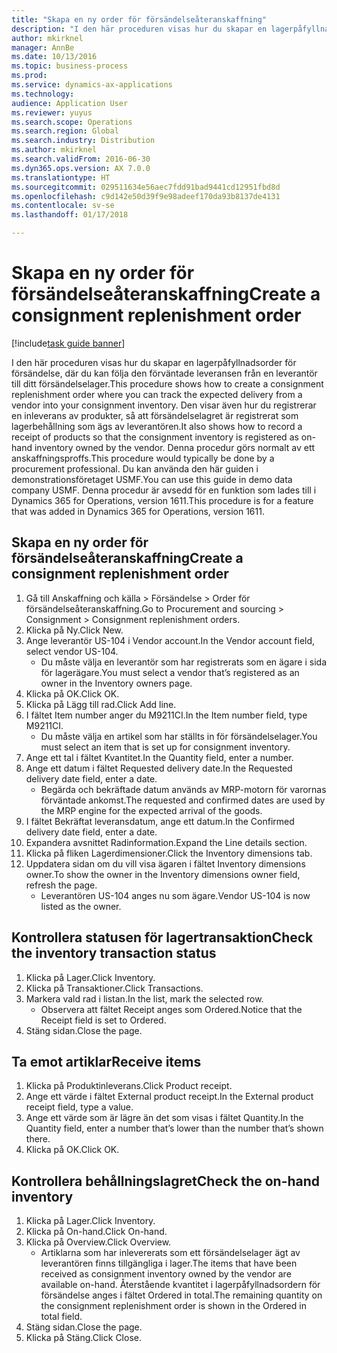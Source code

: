 ```yaml
---
title: "Skapa en ny order för försändelseåteranskaffning"
description: "I den här proceduren visas hur du skapar en lagerpåfyllnadsorder för försändelse, där du kan följa den förväntade leveransen från en leverantör till ditt försändelselager."
author: mkirknel
manager: AnnBe
ms.date: 10/13/2016
ms.topic: business-process
ms.prod: 
ms.service: dynamics-ax-applications
ms.technology: 
audience: Application User
ms.reviewer: yuyus
ms.search.scope: Operations
ms.search.region: Global
ms.search.industry: Distribution
ms.author: mkirknel
ms.search.validFrom: 2016-06-30
ms.dyn365.ops.version: AX 7.0.0
ms.translationtype: HT
ms.sourcegitcommit: 029511634e56aec7fdd91bad9441cd12951fbd8d
ms.openlocfilehash: c9d142e50d39f9e98adeef170da93b8137de4131
ms.contentlocale: sv-se
ms.lasthandoff: 01/17/2018

---
```

# <a name="create-a-consignment-replenishment-order"></a><span data-ttu-id="4f657-103">Skapa en ny order för försändelseåteranskaffning</span><span class="sxs-lookup"><span data-stu-id="4f657-103">Create a consignment replenishment order</span></span>

[!include[task guide banner](../../includes/task-guide-banner.md)]

<span data-ttu-id="4f657-104">I den här proceduren visas hur du skapar en lagerpåfyllnadsorder för försändelse, där du kan följa den förväntade leveransen från en leverantör till ditt försändelselager.</span><span class="sxs-lookup"><span data-stu-id="4f657-104">This procedure shows how to create a consignment replenishment order where you can track the expected delivery from a vendor into your consignment inventory.</span></span> <span data-ttu-id="4f657-105">Den visar även hur du registrerar en inleverans av produkter, så att försändelselagret är registrerat som lagerbehållning som ägs av leverantören.</span><span class="sxs-lookup"><span data-stu-id="4f657-105">It also shows how to record a receipt of products so that the consignment inventory is registered as on-hand inventory owned by the vendor.</span></span> <span data-ttu-id="4f657-106">Denna procedur görs normalt av ett anskaffningsproffs.</span><span class="sxs-lookup"><span data-stu-id="4f657-106">This procedure would typically be done by a procurement professional.</span></span> <span data-ttu-id="4f657-107">Du kan använda den här guiden i demonstrationsföretaget USMF.</span><span class="sxs-lookup"><span data-stu-id="4f657-107">You can use this guide in demo data company USMF.</span></span> <span data-ttu-id="4f657-108">Denna procedur är avsedd för en funktion som lades till i Dynamics 365 for Operations, version 1611.</span><span class="sxs-lookup"><span data-stu-id="4f657-108">This procedure is for a feature that was added in Dynamics 365 for Operations, version 1611.</span></span>




## <a name="create-a-consignment-replenishment-order"></a><span data-ttu-id="4f657-109">Skapa en ny order för försändelseåteranskaffning</span><span class="sxs-lookup"><span data-stu-id="4f657-109">Create a consignment replenishment order</span></span>
1. <span data-ttu-id="4f657-110">Gå till Anskaffning och källa > Försändelse > Order för försändelseåteranskaffning.</span><span class="sxs-lookup"><span data-stu-id="4f657-110">Go to Procurement and sourcing > Consignment > Consignment replenishment orders.</span></span>
2. <span data-ttu-id="4f657-111">Klicka på Ny.</span><span class="sxs-lookup"><span data-stu-id="4f657-111">Click New.</span></span>
3. <span data-ttu-id="4f657-112">Ange leverantör US-104 i Vendor account.</span><span class="sxs-lookup"><span data-stu-id="4f657-112">In the Vendor account field, select vendor US-104.</span></span>
    * <span data-ttu-id="4f657-113">Du måste välja en leverantör som har registrerats som en ägare i sida för lagerägare.</span><span class="sxs-lookup"><span data-stu-id="4f657-113">You must select a vendor that’s registered as an owner in the Inventory owners page.</span></span>  
4. <span data-ttu-id="4f657-114">Klicka på OK.</span><span class="sxs-lookup"><span data-stu-id="4f657-114">Click OK.</span></span>
5. <span data-ttu-id="4f657-115">Klicka på Lägg till rad.</span><span class="sxs-lookup"><span data-stu-id="4f657-115">Click Add line.</span></span>
6. <span data-ttu-id="4f657-116">I fältet Item number anger du M9211CI.</span><span class="sxs-lookup"><span data-stu-id="4f657-116">In the Item number field, type M9211CI.</span></span>
    * <span data-ttu-id="4f657-117">Du måste välja en artikel som har ställts in för försändelselager.</span><span class="sxs-lookup"><span data-stu-id="4f657-117">You must select an item that is set up for consignment inventory.</span></span>  
7. <span data-ttu-id="4f657-118">Ange ett tal i fältet Kvantitet.</span><span class="sxs-lookup"><span data-stu-id="4f657-118">In the Quantity field, enter a number.</span></span>
8. <span data-ttu-id="4f657-119">Ange ett datum i fältet Requested delivery date.</span><span class="sxs-lookup"><span data-stu-id="4f657-119">In the Requested delivery date field, enter a date.</span></span>
    * <span data-ttu-id="4f657-120">Begärda och bekräftade datum används av MRP-motorn för varornas förväntade ankomst.</span><span class="sxs-lookup"><span data-stu-id="4f657-120">The requested and confirmed dates are used by the MRP engine for the expected arrival of the goods.</span></span>  
9. <span data-ttu-id="4f657-121">I fältet Bekräftat leveransdatum, ange ett datum.</span><span class="sxs-lookup"><span data-stu-id="4f657-121">In the Confirmed delivery date field, enter a date.</span></span>
10. <span data-ttu-id="4f657-122">Expandera avsnittet Radinformation.</span><span class="sxs-lookup"><span data-stu-id="4f657-122">Expand the Line details section.</span></span>
11. <span data-ttu-id="4f657-123">Klicka på fliken Lagerdimensioner.</span><span class="sxs-lookup"><span data-stu-id="4f657-123">Click the Inventory dimensions tab.</span></span>
12. <span data-ttu-id="4f657-124">Uppdatera sidan om du vill visa ägaren i fältet Inventory dimensions owner.</span><span class="sxs-lookup"><span data-stu-id="4f657-124">To show the owner in the Inventory dimensions owner field, refresh the page.</span></span>
    * <span data-ttu-id="4f657-125">Leverantören US-104 anges nu som ägare.</span><span class="sxs-lookup"><span data-stu-id="4f657-125">Vendor US-104 is now listed as the owner.</span></span>  

## <a name="check-the-inventory-transaction-status"></a><span data-ttu-id="4f657-126">Kontrollera statusen för lagertransaktion</span><span class="sxs-lookup"><span data-stu-id="4f657-126">Check the inventory transaction status</span></span>
1. <span data-ttu-id="4f657-127">Klicka på Lager.</span><span class="sxs-lookup"><span data-stu-id="4f657-127">Click Inventory.</span></span>
2. <span data-ttu-id="4f657-128">Klicka på Transaktioner.</span><span class="sxs-lookup"><span data-stu-id="4f657-128">Click Transactions.</span></span>
3. <span data-ttu-id="4f657-129">Markera vald rad i listan.</span><span class="sxs-lookup"><span data-stu-id="4f657-129">In the list, mark the selected row.</span></span>
    * <span data-ttu-id="4f657-130">Observera att fältet Receipt anges som Ordered.</span><span class="sxs-lookup"><span data-stu-id="4f657-130">Notice that the Receipt field is set to Ordered.</span></span>  
4. <span data-ttu-id="4f657-131">Stäng sidan.</span><span class="sxs-lookup"><span data-stu-id="4f657-131">Close the page.</span></span>

## <a name="receive-items"></a><span data-ttu-id="4f657-132">Ta emot artiklar</span><span class="sxs-lookup"><span data-stu-id="4f657-132">Receive items</span></span>
1. <span data-ttu-id="4f657-133">Klicka på Produktinleverans.</span><span class="sxs-lookup"><span data-stu-id="4f657-133">Click Product receipt.</span></span>
2. <span data-ttu-id="4f657-134">Ange ett värde i fältet External product receipt.</span><span class="sxs-lookup"><span data-stu-id="4f657-134">In the External product receipt field, type a value.</span></span>
3. <span data-ttu-id="4f657-135">Ange ett värde som är lägre än det som visas i fältet Quantity.</span><span class="sxs-lookup"><span data-stu-id="4f657-135">In the Quantity field, enter a number that’s lower than the number that’s shown there.</span></span>
4. <span data-ttu-id="4f657-136">Klicka på OK.</span><span class="sxs-lookup"><span data-stu-id="4f657-136">Click OK.</span></span>

## <a name="check-the-on-hand-inventory"></a><span data-ttu-id="4f657-137">Kontrollera behållningslagret</span><span class="sxs-lookup"><span data-stu-id="4f657-137">Check the on-hand inventory</span></span>
1. <span data-ttu-id="4f657-138">Klicka på Lager.</span><span class="sxs-lookup"><span data-stu-id="4f657-138">Click Inventory.</span></span>
2. <span data-ttu-id="4f657-139">Klicka på On-hand.</span><span class="sxs-lookup"><span data-stu-id="4f657-139">Click On-hand.</span></span>
3. <span data-ttu-id="4f657-140">Klicka på Overview.</span><span class="sxs-lookup"><span data-stu-id="4f657-140">Click Overview.</span></span>
    * <span data-ttu-id="4f657-141">Artiklarna som har inlevererats som ett försändelselager ägt av leverantören finns tillgängliga i lager.</span><span class="sxs-lookup"><span data-stu-id="4f657-141">The items that have been received as consignment inventory owned by the vendor are available on-hand.</span></span> <span data-ttu-id="4f657-142">Återstående kvantitet i lagerpåfyllnadsordern för försändelse anges i fältet Ordered in total.</span><span class="sxs-lookup"><span data-stu-id="4f657-142">The remaining quantity on the consignment replenishment order is shown in the Ordered in total field.</span></span>  
4. <span data-ttu-id="4f657-143">Stäng sidan.</span><span class="sxs-lookup"><span data-stu-id="4f657-143">Close the page.</span></span>
5. <span data-ttu-id="4f657-144">Klicka på Stäng.</span><span class="sxs-lookup"><span data-stu-id="4f657-144">Click Close.</span></span>

